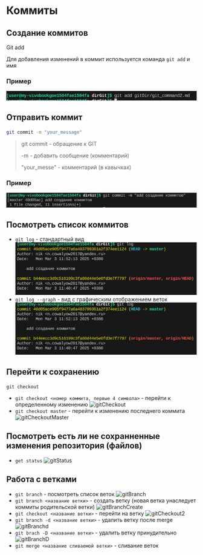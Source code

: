# Коммиты

## Создание коммитов
Git add

Для добавления изменений в коммит используется команда `git add` и имя

### Пример
![gitAdd](photos/gitAdd.png)

## Отправить коммит
```bash
git commit -m "your_message"
```
> git commit - обращение к GIT
>
>-m - добавить сообщение (комментарий)
>
>"your_messe" - комментарий (в кавычках)
### Пример
![gitCommit](photos/gitCommit.png)

## Посмотреть список коммитов
* `git log` - стандартный вид
![gitLog](photos/gitLog.png)
* `git log --graph` - вид с графическим отображением веток
![gitLogGraph](photos/gitLog.png)


## Перейти к сохранению
 ```git checkout```
* ```git checkout <номер коммита, первые 4 символа>``` - перейти к определенному изменению ![gitCheckout](photos/gitChechout.png)
* ```git checkout master``` - перейти к изменению последнего коммита ![gitCheckoutMaster](photos/gtiCheckoutMaster.png)
## Посмотреть есть ли не сохранненные изменения репозитория (файлов)
* ```get status```
![gitStatus](photos/gitStatus.png)

## Работа с ветками
* ```git branch``` - посмотреть список веток ![gitBranch](photos/gitBranch.png)
* ```git branch <название ветки>``` - создать ветку (новая ветка унаследует коммиты родительской ветки) ![gitBranchCreate](photos/gitBranchCreate.png)
* ```git checkout <название ветки>``` - перейти на ветку ![gitCheckout2](photos/gitChechout.png)
* ```git branch -d <название ветки>``` - удалить ветку после merge ![gitBranchd](photos/gitBranchd.png)
* ```git brach -D <название ветки>``` - удалить ветку принудительно ![gitBranchD](photos/gitBranchD.png)
* ```git merge <название сливаемой ветки>``` - сливание веток


